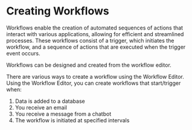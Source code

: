 # Creating Workflows

Workflows enable the creation of automated sequences of actions that interact with various applications, allowing for efficient and streamlined processes. These workflows consist of a trigger, which initiates the workflow, and a sequence of actions that are executed when the trigger event occurs.

Workflows can be designed and created from the workflow editor.

There are various ways to create a workflow using the Workflow Editor. Using the Workflow Editor, you can create workflows that start/trigger when:

1. Data is added to a database
2. You receive an email
3. You receive a message from a chatbot
4. The workflow is initiated at specified intervals
